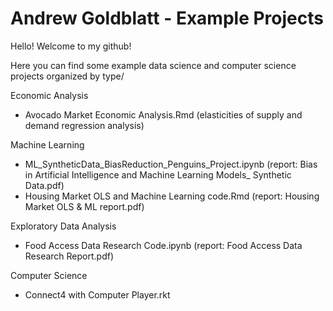 # Andrew Goldblatt - Example Projects

Hello! Welcome to my github!

Here you can find some example data science and computer science projects organized by type/

Economic Analysis 
-  Avocado Market Economic Analysis.Rmd (elasticities of supply and demand regression analysis)

Machine Learning
- ML_SyntheticData_BiasReduction_Penguins_Project.ipynb (report: Bias in Artificial Intelligence and Machine Learning Models_ Synthetic Data.pdf)
- Housing Market OLS and Machine Learning code.Rmd (report: Housing Market OLS & ML report.pdf)

Exploratory Data Analysis 
- Food Access Data Research Code.ipynb (report: Food Access Data Research Report.pdf)

Computer Science
- Connect4 with Computer Player.rkt



